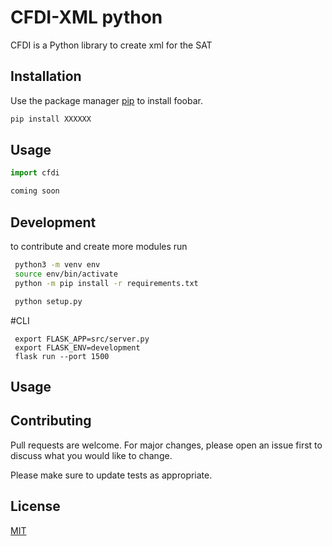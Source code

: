  
 # CFDI-XML python


CFDI is a Python library to create xml for the SAT

## Installation

Use the package manager [pip](https://pip.pypa.io/en/stable/) to install foobar.

```bash
pip install XXXXXX
```

## Usage

```python
import cfdi

coming soon

```

## Development

to contribute and create more modules run

```bash
 python3 -m venv env
 source env/bin/activate
 python -m pip install -r requirements.txt

 python setup.py
```
 #CLI
``` 
 export FLASK_APP=src/server.py
 export FLASK_ENV=development
 flask run --port 1500
```

## Usage

## Contributing
Pull requests are welcome. For major changes, please open an issue first to discuss what you would like to change.

Please make sure to update tests as appropriate.

## License
[MIT](https://choosealicense.com/licenses/mit/)

